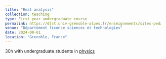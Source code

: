 ```yaml
---
title: "Real analysis"
collection: teaching
type: First year undergraduate course
permalink: https://dlst.univ-grenoble-alpes.fr/enseignements/sites-pedagogiques-des-ue-/l1-physique-recherche-ressources-pedagogiques-899301.kjsp
venue: "Département licence sciences et technologies"
date: 2024-09-01
location: "Grenoble, France"
---
```


30h with undergraduate students in [physics](https://dlst.univ-grenoble-alpes.fr/formations/premiere-annee-de-licence-a-grenoble/physique-chimie-mecanique-mathematiques-pcmm-/physique-chimie-mecanique-mathematiques-pcmm--125315.kjsp)


